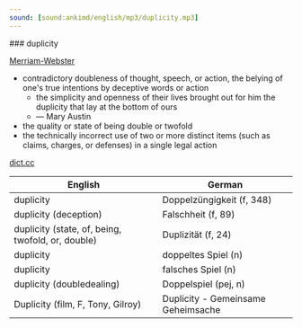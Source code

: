 ```yaml
---
sound: [sound:ankimd/english/mp3/duplicity.mp3]
---
```


\### duplicity

[Merriam-Webster](https://www.merriam-webster.com/dictionary/duplicity)

- contradictory doubleness of thought, speech, or action, the belying of one's true intentions by deceptive words or action
    - the simplicity and openness of their lives brought out for him the duplicity that lay at the bottom of ours
    - — Mary Austin
- the quality or state of being double or twofold
- the technically incorrect use of two or more distinct items (such as claims, charges, or defenses) in a single legal action

[dict.cc](https://www.dict.cc/duplicity)

| English        | German       |
| -------------- | ------------ |
| duplicity | Doppelzüngigkeit (f, 348) |
| duplicity (deception) | Falschheit (f, 89) |
| duplicity (state, of, being, twofold, or, double) | Duplizität (f, 24) |
| duplicity | doppeltes Spiel (n) |
| duplicity | falsches Spiel (n) |
| duplicity (doubledealing) | Doppelspiel (pej, n) |
| Duplicity (film, F, Tony, Gilroy) | Duplicity - Gemeinsame Geheimsache |
